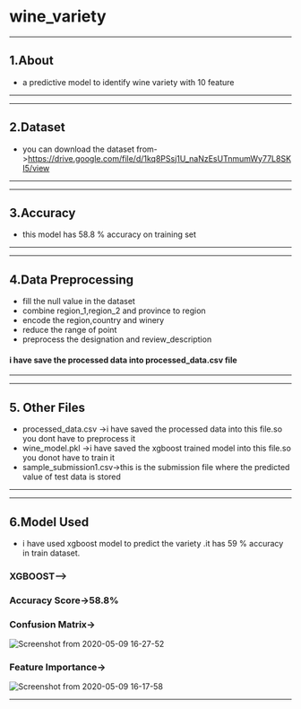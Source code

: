 # wine_variety
---
## 1.About 
* a predictive model to identify wine variety with 10 feature
---
---
## 2.Dataset
* you can download the dataset from->https://drive.google.com/file/d/1kq8PSsj1U_naNzEsUTnmumWy77L8SKI5/view
---
---
## 3.Accuracy
* this model has 58.8 % accuracy on training set
---
---
## 4.Data Preprocessing
  * fill the null value in the dataset
  * combine region_1,region_2 and province to region
  * encode the region,country and winery
  * reduce the range of point
  * preprocess the designation and review_description
  #### i have save the processed data into processed_data.csv file
---
---
## 5. Other Files
  * processed_data.csv    ->i have saved the processed data into this file.so you dont have to preprocess it
  * wine_model.pkl        ->i have saved the xgboost trained model into this file.so you donot have to train it
  * sample_submission1.csv->this is the submission file where the predicted value of test data is stored
---
---
## 6.Model Used
* i have used xgboost model to predict the variety .it has 59 % accuracy in train dataset.
### XGBOOST-->
  ### Accuracy Score->58.8%
  ### Confusion Matrix->
  ![Screenshot from 2020-05-09 16-27-52](https://user-images.githubusercontent.com/52108435/81471985-c5927d80-9212-11ea-845b-4547492a251c.png)

  ### Feature Importance->
  ![Screenshot from 2020-05-09 16-17-58](https://user-images.githubusercontent.com/52108435/81471968-a4ca2800-9212-11ea-8ec9-1ac0d771b260.png)

---
